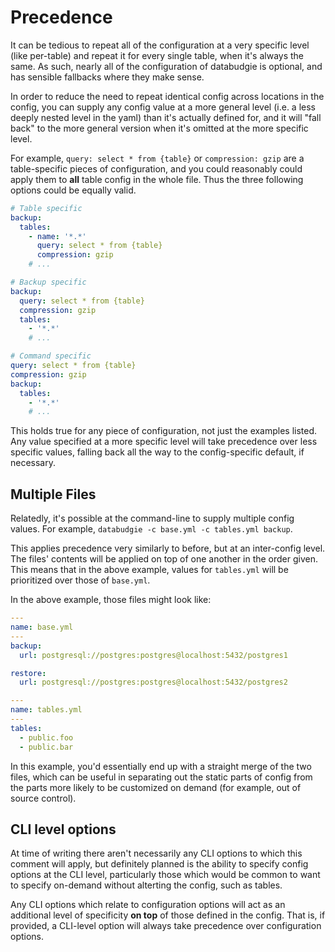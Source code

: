# Precedence

It can be tedious to repeat all of the configuration
at a very specific level (like per-table) and repeat it for every single table, when
it's always the same. As such, nearly all of the configuration of databudgie is
optional, and has sensible fallbacks where they make sense.

In order to reduce the need to repeat identical config across locations in the config,
you can supply any config value at a more general level (i.e. a less deeply nested level
in the yaml) than it's actually defined for, and it will "fall back" to the more general
version when it's omitted at the more specific level.

For example, `query: select * from {table}` or `compression: gzip` are a table-specific
pieces of configuration, and you could reasonably could apply them to **all** table config
in the whole file. Thus the three following options could be equally valid.

```yaml
# Table specific
backup:
  tables:
    - name: '*.*'
      query: select * from {table}
      compression: gzip
    # ...

# Backup specific
backup:
  query: select * from {table}
  compression: gzip
  tables:
    - '*.*'
    # ...

# Command specific
query: select * from {table}
compression: gzip
backup:
  tables:
    - '*.*'
    # ...
```

This holds true for any piece of configuration, not just the examples listed. Any value
specified at a more specific level will take precedence over less specific values,
falling back all the way to the config-specific default, if necessary.

## Multiple Files

Relatedly, it's possible at the command-line to supply multiple config values. For example,
`databudgie -c base.yml -c tables.yml backup`.

This applies precedence very similarly to before, but at an inter-config level.
The files' contents will be applied on top of one another in the order given.
This means that in the above example, values for `tables.yml` will be prioritized
over those of `base.yml`.

In the above example, those files might look like:

```yaml
---
name: base.yml
---
backup:
  url: postgresql://postgres:postgres@localhost:5432/postgres1

restore:
  url: postgresql://postgres:postgres@localhost:5432/postgres2
```

```yaml
---
name: tables.yml
---
tables:
  - public.foo
  - public.bar
```

In this example, you'd essentially end up with a straight merge of the two files, which can
be useful in separating out the static parts of config from the parts more likely to be
customized on demand (for example, out of source control).

## CLI level options

At time of writing there aren't necessarily any CLI options to which this comment will apply,
but definitely planned is the ability to specify config options at the CLI level, particularly
those which would be common to want to specify on-demand without alterting the config, such as tables.

Any CLI options which relate to configuration options will act as an additional level of specificity
**on top** of those defined in the config. That is, if provided, a CLI-level option will always
take precedence over configuration options.
